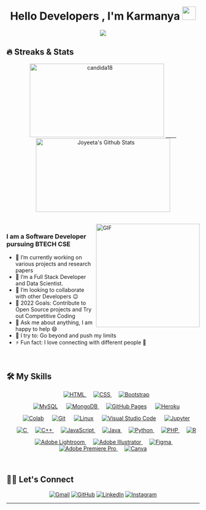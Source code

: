 
<h1 align="center">Hello Developers , I'm Karmanya  <img src="https://media.giphy.com/media/hvRJCLFzcasrR4ia7z/giphy.gif" width="35"></h1>
<p align="center">
  <a href="https://github.com/DenverCoder1/readme-typing-svg"><img src="https://readme-typing-svg.herokuapp.com?lines=Btech+CSE+Undergraduate;Full+Stack+Web+Developer;DS%20|%20AI%20|%20ML%20Enthusiast;Always%20learning%20new%20things&center=true&width=500&height=50"></a>
</p>

## 🔥 Streaks & Stats
<p align="center"><img src="https://github-readme-streak-stats.herokuapp.com/?user=KarmanyaT28&theme=algolia" alt="candida18" width="350" height="192px"/>
    <a href="https://github.com/anuraghazra/github-readme-stats"> &emsp;&emsp;
     <img alt="Joyeeta's Github Stats" src="https://github-readme-stats.vercel.app/api?username=KarmanyaT28&show_icons=true&count_private=true&theme=algolia" width="350" height="192px"/></a>
</p>
<!-- <p align="center">
 <img src="https://github-readme-stats.vercel.app/api/top-langs/?username=joyeetadey&langs_count=8&layout=compact&theme=algolia" width="450" height="192px"/></a>
 </p> -->
 
 
 <br>

<img align="right" height="270px" alt="GIF" src="https://i.pinimg.com/originals/e4/26/70/e426702edf874b181aced1e2fa5c6cde.gif" />

### I am a Software Developer pursuing BTECH CSE

-   🔭 I’m currently working on various projects and research papers
-   🌱 I’m a Full Stack Developer and Data Scientist.
-   👯 I’m looking to collaborate with other Developers :wink:
-   🥅 2022 Goals: Contribute to Open Source projects and Try out Competitive Coding
-   💬 Ask me about anything, I am happy to help :smile:
-   🧗 I try to: Go beyond and push my limits
-   ⚡ Fun fact: I love connecting with different people :raised_hands:

<br>


## 🛠️ My Skills

<p align="center"> 
  &emsp; 
  <a href="https://www.w3.org/html/" target="_blank"> 
   <img alt="HTML" src="https://img.shields.io/badge/HTML5%20-%23E34F26.svg?logo=html5&logoColor=white">
  </a>   
  &emsp;
  <a href="https://www.w3schools.com/css/" target="_blank">
    <img alt="CSS" src="https://img.shields.io/badge/CSS%20-%231572B6.svg?logo=css3&logoColor=white">
  </a> 
   &emsp;
  <a href="https://getbootstrap.com" target="_blank"> 
    <img alt="Bootstrap" src="https://img.shields.io/badge/Bootstrap-%23563D7C.svg?style=flat&logo=bootstrap&logoColor=white"/>
  </a>
</p>
<p align="center">
  &emsp;
    <a href="https://www.mysql.com/"><img alt="MySQL" src="https://img.shields.io/badge/MySQL-%2300f.svg?style=flat&llogo=mysql&logoColor=white"></a>
 &emsp;
 <a href="https://www.mongodb.com" target="_blank"> 
   <img alt="MongoDB" src="https://img.shields.io/badge/MongoDB-%234ea94b.svg?style=flat&logo=mongodb&logoColor=white"/>
  </a>
  &emsp;
    <a href="https://www.github.com"><img alt="GitHub Pages" src="https://img.shields.io/badge/GitHub%20Pages-%23327FC7.svg?style=flat&llogo=github&logoColor=white"></a>
  &emsp;
    <a href="https://www.heroku.com/"><img alt="Heroku" src="https://img.shields.io/badge/Heroku%20-%23430098.svg?logo=heroku&logoColor=white"></a>  
 </p>
 <p align="center">
  &emsp;
    <a href="#"><img alt="Colab" src="https://img.shields.io/badge/Colab-00b56a.svg?logo=google-colab&logoColor=white"></a>
  &emsp;
    <a href="#"><img alt="Git" src="https://img.shields.io/badge/Git%20-%23F05033.svg?logo=git&logoColor=white"></a>
  &emsp;
    <a href="#"><img alt="Linux" src="https://img.shields.io/badge/Linux-FCC624?style=flat&logo=linux&logoColor=black"></a>
  &emsp;
    <a href="#"><img alt="Visual Studio Code" src="https://img.shields.io/badge/Visual%20Studio%20Code-0078d7.svg?logo=visual-studio-code&logoColor=white"></a>
  &emsp;
    <a href="#"><img alt="Jupyter" src="https://img.shields.io/badge/Jupyter%20-%23F37626.svg?logo=Jupyter&logoColor=white"></a>
</p>
<p align="center"> 
  &emsp; 
  <a href="https://www.cprogramming.com/" target="_blank"> 
    <img alt="C" src="https://img.shields.io/badge/C%20-%232370ED.svg?logo=c&logoColor=white">
  </a> 
  &emsp;
  <a href="https://www.w3schools.com/cpp/" target="_blank"> 
    <img alt="C++" src="https://img.shields.io/badge/C++%20-%2300599C.svg?logo=c%2B%2B&logoColor=white">
  </a> 
  &emsp;
  <a href="https://developer.mozilla.org/en-US/docs/Web/JavaScript" target="_blank"> 
     <img alt="JavaScript" src="https://img.shields.io/badge/JavaScript%20-%23F7DF1E.svg?logo=javascript&logoColor=black">
   </a>
  &emsp;
  <a href="https://www.java.com" target="_blank"> 
    <img alt="Java" src="https://img.shields.io/badge/Java-%23007396.svg?logo=java&logoColor=white">
  </a>
  &emsp;
   <a href="https://www.python.org" target="_blank">
    <img alt="Python" src="https://img.shields.io/badge/Python%20-%2314354C.svg?logo=python&logoColor=white">
  </a>
  &emsp;
  <a href="https://www.php.net/">
    <img alt="PHP" src="https://img.shields.io/badge/PHP-%23777BB4.svg?logo=php&logoColor=white"/>
  </a>
  &emsp;
  <a href="https://www.php.net/">
    <img alt="R" src="https://img.shields.io/badge/r-%23276DC3.svg?style=flat&logo=r&logoColor=white"/>
  </a>
</p>
<p align="center">
    &emsp;
  <a href="https://www.adobe.com/in/products/photoshop-lightroom.html" target="_blank"> 
    <img alt="Adobe Lightroom" src="https://img.shields.io/badge/Adobe Lightroom-%2300f.svg?style=flat&logo=adobelightroom&logoColor=white"/>
  </a>
  &emsp;
 <a href="https://www.adobe.com/in/products/premiere.html" target="_blank"> 
   <img alt="Adobe Illustrator" src="https://img.shields.io/badge/adobeillustrator-%23FF9A00.svg?style=flat&logo=adobeillustrator&logoColor=white"/>
  </a>
   &emsp;
  <a href="https://www.adobe.com/in/products/premiere.html" target="_blank"> 
   <img alt="Figma" src="https://img.shields.io/badge/figma-%23F24E1E.svg?style=flat&logo=figma&logoColor=white"/>
  </a>
  &emsp;
   <a href="https://www.adobe.com/in/products/premiere.html" target="_blank"> 
   <img alt="Adobe Premiere Pro" src="https://img.shields.io/badge/Adobe Premiere Pro-%2300f.svg?style=flat&logo=adobepremierepro&logoColor=white"/>
  </a>
    &emsp;
  <a href="#">
  	<img alt="Canva" src="https://img.shields.io/badge/Canva-%2300C4CC.svg?style=flat&logo=Canva&logoColor=white"/>
  </a>
 </p>

<br/>

## 🙋‍♀️ Let's Connect
<p align="center">
<!--   <a href=""><img src="https://img.icons8.com/bubbles/50/000000/medium-new.png" alt="Medium"/></a> -->
	<a href="mailto:karmanya100@gmail.com"><img src="https://img.icons8.com/bubbles/50/000000/gmail.png" alt="Gmail"/></a>
	<a href="https://github.com/KarmanyaT28"><img src="https://img.icons8.com/bubbles/50/000000/github.png" alt="GitHub"/></a>
	<a href="https://linkedin.com/in/karmanya-t-3288bb106"><img src="https://img.icons8.com/bubbles/50/000000/twitter.png" alt="LinkedIn"/></a>
	<a href="https://instagram.com/_karmanya.100"><img src="https://img.icons8.com/bubbles/50/000000/instagram-new--v2.png" alt="Instagram"/></a>
	
</p>

<hr/>


















<!-- 
## I'm an Undergraduate, BTech CSE in VIT Chennai

- 🌱 I’m currently learning everything 🤣
- 👯 I’m looking to develop my skills to add to my resume
- 🥅 2021 Goals: Make more of intereseting projects and get good at CP
- ⚡ Fun fact: I love to draw and play piano and paint


<br />

### Languages and Tools:

[![Top Langs](https://github-readme-stats.vercel.app/api/top-langs/?username=joyeetadey&langs_count=8&layout=compact&theme=nightowl)](https://github.com/anuraghazra/github-readme-stats)

### Some intersting stats of my profile -

[![Anurag's GitHub stats](https://github-readme-stats.vercel.app/api?username=joyeetadey&count_private=true&theme=nightowl)](https://github.com/anuraghazra/github-readme-stats) -->

<!-- <p align='center'>
 <a href="https://www.instagram.com/d_joyee_ta/"><img height="30" src="https://github.com/stephenajulu/WaylonWalker/blob/main/icon/instagram.jpg?raw=true"></a>&nbsp;&nbsp;
  <a href="https://www.linkedin.com/in/joyeeta-dey-8729921a7"><img height="30" src="https://github.com/stephenajulu/WaylonWalker/blob/main/icon/linkedin.png?raw=true"></a>&nbsp;&nbsp
<a href="https://twitter.com/JoyeetaDey19"><img height="30" src="https://github.com/stephenajulu/WaylonWalker/blob/main/icon/twitter.png?raw=true"></a>&nbsp;&nbsp; -->
